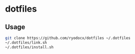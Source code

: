 # dotfiles

## Usage

```bash
git clone https://github.com/ryodocx/dotfiles ~/.dotfiles
~/.dotfiles/link.sh
~/.dotfiles/install.sh
```

